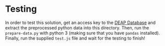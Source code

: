 # Testing
In order to test this solution, get an access key to the [DEAP Database](http://www.eecs.qmul.ac.uk/mmv/datasets/deap/index.html)
and extract the preprocessed python data into this directory. Then, run the `prepare-data.py` with 
python 3 (making sure that you have `pandas` installed). Finally, run the supplied `test.js` file
and wait for the testing to finish!
